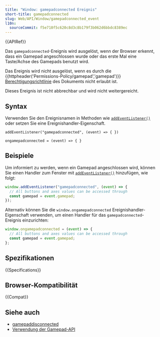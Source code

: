 ```yaml
---
title: "Window: gamepadconnected Ereignis"
short-title: gamepadconnected
slug: Web/API/Window/gamepadconnected_event
l10n:
  sourceCommit: f5e710f5c620c8d3c8b179f3b062d6bbdc8389ec
---
```


{{APIRef}}

Das `gamepadconnected`-Ereignis wird ausgelöst, wenn der Browser erkennt, dass ein Gamepad angeschlossen wurde oder das erste Mal eine Taste/Achse des Gamepads benutzt wird.

Das Ereignis wird nicht ausgelöst, wenn es durch die {{httpheader('Permissions-Policy/gamepad','gamepad')}} [Berechtigungsrichtlinie](/de/docs/Web/HTTP/Leitfaden/Berechtigungsrichtlinie) des Dokuments nicht erlaubt ist.

Dieses Ereignis ist nicht abbrechbar und wird nicht weitergereicht.

## Syntax

Verwenden Sie den Ereignisnamen in Methoden wie [`addEventListener()`](/de/docs/Web/API/EventTarget/addEventListener) oder setzen Sie eine Ereignishandler-Eigenschaft.

```js-nolint
addEventListener("gamepadconnected", (event) => { })

ongamepadconnected = (event) => { }
```

## Beispiele

Um informiert zu werden, wenn ein Gamepad angeschlossen wird, können Sie einen Handler zum Fenster mit [`addEventListener()`](/de/docs/Web/API/EventTarget/addEventListener) hinzufügen, wie folgt:

```js
window.addEventListener("gamepadconnected", (event) => {
  // All buttons and axes values can be accessed through
  const gamepad = event.gamepad;
});
```

Alternativ können Sie die `window.ongamepadconnected` Ereignishandler-Eigenschaft verwenden, um einen Handler für das `gamepadconnected`-Ereignis einzurichten:

```js
window.ongamepadconnected = (event) => {
  // All buttons and axes values can be accessed through
  const gamepad = event.gamepad;
};
```

## Spezifikationen

{{Specifications}}

## Browser-Kompatibilität

{{Compat}}

## Siehe auch

- [gamepaddisconnected](/de/docs/Web/API/Window/gamepaddisconnected_event)
- [Verwendung der Gamepad-API](/de/docs/Web/API/Gamepad_API/Using_the_Gamepad_API)
